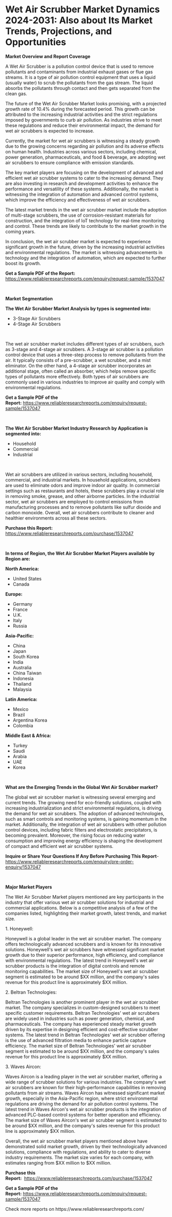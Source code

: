 <p><h1>Wet Air Scrubber Market Dynamics 2024-2031: Also about Its Market Trends, Projections, and Opportunities</h1></p><p><strong>Market Overview and Report Coverage</strong></p>
<p><p>A Wet Air Scrubber is a pollution control device that is used to remove pollutants and contaminants from industrial exhaust gases or flue gas streams. It is a type of air pollution control equipment that uses a liquid (usually water) to scrub the pollutants from the gas stream. The liquid absorbs the pollutants through contact and then gets separated from the clean gas.</p><p>The future of the Wet Air Scrubber Market looks promising, with a projected growth rate of 10.4% during the forecasted period. This growth can be attributed to the increasing industrial activities and the strict regulations imposed by governments to curb air pollution. As industries strive to meet these regulations and reduce their environmental impact, the demand for wet air scrubbers is expected to increase.</p><p>Currently, the market for wet air scrubbers is witnessing a steady growth due to the growing concerns regarding air pollution and its adverse effects on human health. Industries across various sectors, including chemical, power generation, pharmaceuticals, and food & beverage, are adopting wet air scrubbers to ensure compliance with emission standards.</p><p>The key market players are focusing on the development of advanced and efficient wet air scrubber systems to cater to the increasing demand. They are also investing in research and development activities to enhance the performance and versatility of these systems. Additionally, the market is witnessing the integration of automation and advanced control systems, which improve the efficiency and effectiveness of wet air scrubbers.</p><p>The latest market trends in the wet air scrubber market include the adoption of multi-stage scrubbers, the use of corrosion-resistant materials for construction, and the integration of IoT technology for real-time monitoring and control. These trends are likely to contribute to the market growth in the coming years.</p><p>In conclusion, the wet air scrubber market is expected to experience significant growth in the future, driven by the increasing industrial activities and environmental regulations. The market is witnessing advancements in technology and the integration of automation, which are expected to further boost its growth.</p></p>
<p><strong>Get a Sample PDF of the Report:</strong> <a href="https://www.reliableresearchreports.com/enquiry/request-sample/1537047">https://www.reliableresearchreports.com/enquiry/request-sample/1537047</a></p>
<p>&nbsp;</p>
<p><strong>Market Segmentation</strong></p>
<p><strong>The Wet Air Scrubber Market Analysis by types is segmented into:</strong></p>
<p><ul><li>3-Stage Air Scrubbers</li><li>4-Stage Air Scrubbers</li></ul></p>
<p>&nbsp;</p>
<p><p>The wet air scrubber market includes different types of air scrubbers, such as 3-stage and 4-stage air scrubbers. A 3-stage air scrubber is a pollution control device that uses a three-step process to remove pollutants from the air. It typically consists of a pre-scrubber, a wet scrubber, and a mist eliminator. On the other hand, a 4-stage air scrubber incorporates an additional stage, often called an absorber, which helps remove specific types of pollutants more effectively. Both types of air scrubbers are commonly used in various industries to improve air quality and comply with environmental regulations.</p></p>
<p><strong>Get a Sample PDF of the Report:</strong>&nbsp;<a href="https://www.reliableresearchreports.com/enquiry/request-sample/1537047">https://www.reliableresearchreports.com/enquiry/request-sample/1537047</a></p>
<p>&nbsp;</p>
<p><strong>The Wet Air Scrubber Market Industry Research by Application is segmented into:</strong></p>
<p><ul><li>Household</li><li>Commercial</li><li>Industrial</li></ul></p>
<p>&nbsp;</p>
<p><p>Wet air scrubbers are utilized in various sectors, including household, commercial, and industrial markets. In household applications, scrubbers are used to eliminate odors and improve indoor air quality. In commercial settings such as restaurants and hotels, these scrubbers play a crucial role in removing smoke, grease, and other airborne particles. In the industrial sector, wet air scrubbers are employed to control emissions from manufacturing processes and to remove pollutants like sulfur dioxide and carbon monoxide. Overall, wet air scrubbers contribute to cleaner and healthier environments across all these sectors.</p></p>
<p><strong>Purchase this Report:</strong>&nbsp; <a href="https://www.reliableresearchreports.com/purchase/1537047">https://www.reliableresearchreports.com/purchase/1537047</a></p>
<p>&nbsp;</p>
<p><strong>In terms of Region, the Wet Air Scrubber Market Players available by Region are:</strong></p>
<p>
    <p> <strong> North America: </strong>
        <ul>
            <li>United States</li>
            <li>Canada</li>
        </ul>
        </p> 
    <p> <strong> Europe: </strong>
        <ul>
            <li>Germany</li>
            <li>France</li>
            <li>U.K.</li>
            <li>Italy</li>
            <li>Russia</li>
        </ul>
        </p> 
    <p> <strong> Asia-Pacific: </strong>
        <ul>
            <li>China</li>
            <li>Japan</li>
            <li>South Korea</li>
            <li>India</li>
            <li>Australia</li>
            <li>China Taiwan</li>
            <li>Indonesia</li>
            <li>Thailand</li>
            <li>Malaysia</li>
        </ul>
        </p> 
    <p> <strong> Latin America: </strong>
        <ul>
            <li>Mexico</li>
            <li>Brazil</li>
            <li>Argentina Korea</li>
            <li>Colombia</li>
        </ul>
        </p> 
    <p> <strong> Middle East & Africa: </strong>
        <ul>
            <li>Turkey</li>
            <li>Saudi</li>
            <li>Arabia</li>
            <li>UAE</li>
            <li>Korea</li>
        </ul>
    </p>
    </p>
<p>&nbsp;</p>
<p><strong>What are the Emerging Trends in the Global Wet Air Scrubber market?</strong></p>
<p><p>The global wet air scrubber market is witnessing several emerging and current trends. The growing need for eco-friendly solutions, coupled with increasing industrialization and strict environmental regulations, is driving the demand for wet air scrubbers. The adoption of advanced technologies, such as smart controls and monitoring systems, is gaining momentum in the market. Additionally, the integration of wet air scrubbers with other pollution control devices, including fabric filters and electrostatic precipitators, is becoming prevalent. Moreover, the rising focus on reducing water consumption and improving energy efficiency is shaping the development of compact and efficient wet air scrubber systems.</p></p>
<p><strong>Inquire or Share Your Questions If Any Before Purchasing This Report</strong>- <a href="https://www.reliableresearchreports.com/enquiry/pre-order-enquiry/1537047">https://www.reliableresearchreports.com/enquiry/pre-order-enquiry/1537047</a></p>
<p>&nbsp;</p>
<p><strong>Major Market Players</strong></p>
<p><p>The Wet Air Scrubber Market players mentioned are key participants in the industry that offer various wet air scrubber solutions for industrial and commercial applications. Below is a competitive analysis of a few of the companies listed, highlighting their market growth, latest trends, and market size.</p><p>1. Honeywell:</p><p>Honeywell is a global leader in the wet air scrubber market. The company offers technologically advanced scrubbers and is known for its innovative solutions. Honeywell's wet air scrubbers have witnessed significant market growth due to their superior performance, high efficiency, and compliance with environmental regulations. The latest trend in Honeywell's wet air scrubber products is the integration of digital controls and remote monitoring capabilities. The market size of Honeywell's wet air scrubber segment is estimated to be around $XX million, and the company's sales revenue for this product line is approximately $XX million.</p><p>2. Beltran Technologies:</p><p>Beltran Technologies is another prominent player in the wet air scrubber market. The company specializes in custom-designed scrubbers to meet specific customer requirements. Beltran Technologies' wet air scrubbers are widely used in industries such as power generation, chemical, and pharmaceuticals. The company has experienced steady market growth driven by its expertise in designing efficient and cost-effective scrubber systems. The latest trend in Beltran Technologies' wet air scrubber offering is the use of advanced filtration media to enhance particle capture efficiency. The market size of Beltran Technologies' wet air scrubber segment is estimated to be around $XX million, and the company's sales revenue for this product line is approximately $XX million.</p><p>3. Waves Aircon:</p><p>Waves Aircon is a leading player in the wet air scrubber market, offering a wide range of scrubber solutions for various industries. The company's wet air scrubbers are known for their high-performance capabilities in removing pollutants from air streams. Waves Aircon has witnessed significant market growth, especially in the Asia-Pacific region, where strict environmental regulations are driving the demand for air pollution control systems. The latest trend in Waves Aircon's wet air scrubber products is the integration of advanced PLC-based control systems for better operation and efficiency. The market size of Waves Aircon's wet air scrubber segment is estimated to be around $XX million, and the company's sales revenue for this product line is approximately $XX million.</p><p>Overall, the wet air scrubber market players mentioned above have demonstrated solid market growth, driven by their technologically advanced solutions, compliance with regulations, and ability to cater to diverse industry requirements. The market size varies for each company, with estimates ranging from $XX million to $XX million.</p></p>
<p><strong>Purchase this Report:</strong>&nbsp;&nbsp;<a href="https://www.reliableresearchreports.com/purchase/1537047">https://www.reliableresearchreports.com/purchase/1537047</a></p>
<p></p>
<p><strong>Get a Sample PDF of the Report:</strong>&nbsp;<a href="https://www.reliableresearchreports.com/enquiry/request-sample/1537047">https://www.reliableresearchreports.com/enquiry/request-sample/1537047</a></p>
<p>Check more reports on https://www.reliableresearchreports.com/</p>